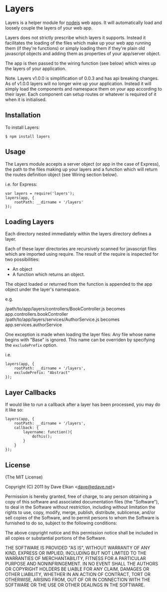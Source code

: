 # Layers

Layers is a helper module for [nodejs](http://nodejs.org) web apps. It will
automatically load and loosely couple the layers of your web app.

Layers does not strictly prescribe which layers it supports. Instead it
facilitates the loading of the files which make up your web app running them 
(if they're functions) or simply loading them if they're plain old javascript
objects and adding them as properties of your app/server object.

The app is then passed to the wiring function (see below) which wires up the 
layers of your application.

Note. Layers v1.0.0 is simplification of 0.0.3 and has api breaking changes.
As of v1.0.0 layers will no longer wire up your application. Instead it will
simply load the components and namespace them on your app according to their
layer. Each component can setup routes or whatever is required of it when
it is initialised.

## Installation

To install Layers:

    $ npm install layers

## Usage

The Layers module accepts a server object (or app in the case of Express), 
the path to the files making up your layers and a function which will return
the routes definition object (see Wiring section below).

i.e. for Express:

    var layers = require('layers');
    layers(app, {
		rootPath: __dirname + '/layers'
	});

## Loading Layers

Each directory nested immediately within the layers directory defines a layer.

Each of these layer directories are recursively scanned for javascript files which are imported using require. The result of the require is inspected for two possibilities: 

* An object
* A function which returns an object.

The object loaded or returned from the function is appended to the app object under the layer's namespace.
 
e.g.
 
/path/to/app/layers/controllers/BookController.js becomes app.controllers.bookController
/path/to/app/layers/services/AuthorService.js becomes app.services.authorService

One exception is made when loading the layer files: Any file whose name begins with "Base" is ignored.
This name can be overriden by specifying the `excludePrefix` option.

i.e. 

    layers(app, {
		rootPath: __dirname + '/layers',
		excludePrefix: "Abstract"
	});

## Layer Callbacks

If would like to run a callback after a layer has been processed, you may do it like so:

    layers(app, {
		rootPath: __dirname + '/layers',
		callback: {
			layername: function(){
				doThis();
			}
		}
	});

## License

(The MIT License)

Copyright (C) 2011 by Dave Elkan &lt;dave@edave.net&gt;

Permission is hereby granted, free of charge, to any person obtaining a copy
of this software and associated documentation files (the "Software"), to deal
in the Software without restriction, including without limitation the rights
to use, copy, modify, merge, publish, distribute, sublicense, and/or sell
copies of the Software, and to permit persons to whom the Software is
furnished to do so, subject to the following conditions:

The above copyright notice and this permission notice shall be included in
all copies or substantial portions of the Software.

THE SOFTWARE IS PROVIDED "AS IS", WITHOUT WARRANTY OF ANY KIND, EXPRESS OR
IMPLIED, INCLUDING BUT NOT LIMITED TO THE WARRANTIES OF MERCHANTABILITY,
FITNESS FOR A PARTICULAR PURPOSE AND NONINFRINGEMENT. IN NO EVENT SHALL THE
AUTHORS OR COPYRIGHT HOLDERS BE LIABLE FOR ANY CLAIM, DAMAGES OR OTHER
LIABILITY, WHETHER IN AN ACTION OF CONTRACT, TORT OR OTHERWISE, ARISING FROM,
OUT OF OR IN CONNECTION WITH THE SOFTWARE OR THE USE OR OTHER DEALINGS IN
THE SOFTWARE.
